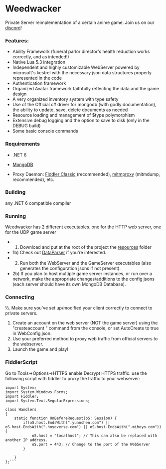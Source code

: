 # Weedwacker
Private Server reimplementation of a certain anime game.
Join us on our [discord](https://discord.gg/XJgJcf6nPf)!

### Features:
- Ability Framework (funeral parlor director's health reduction works correctly, and as intended!)
- Native Lua 5.3 integration
- Independent and highly customizable WebServer powered by microsoft's kestrel with the necessary json data structures properly represented in the code
- Authentication framework
- Organized Avatar framework faithfully reflecting the data and the game design
- A very organized inventory system with type safety
- Use of the Official c# driver for mongodb (with godly documentation), the ability to update, save, delete documents as needed
- Resource loading and management of $type polymorphism
- Extensive debug logging and the option to save to disk (only in the DEBUG build)
- Some basic console commands

### Requirements
* .NET 6
* [MongoDB](https://www.mongodb.com/try/download/community)

* Proxy Daemon: [Fiddler Classic](https://telerik-fiddler.s3.amazonaws.com/fiddler/FiddlerSetup.exe) (recommended), [mitmproxy](https://mitmproxy.org/) (mitmdump, recommended),  etc.

### Building
any .NET 6 compatible compiler

### Running
Weedwacker has 2 different executables. one for the HTTP web server, one for the UDP game server
- 1) Download and put at the root of the project the [resources](https://git.crepe.moe/tamilpp25/Grasscutter_Resources/-/tree/3.2/) folder
- 1b) Check out [DataParser](https://github.com/WeedwackerPS/DataParser) if you're interested.
- 2) Run both the WebServer and the GameServer executables (also generates the configuration jsons if not present).
- 2b) If you plan to host multiple game server instances, or run over a network, make the appropriate changes/additions to the  config jsons (each server should have its own MongoDB Database).

### Connecting
½. Make sure you've set up/modified your client correctly to connect to private servers.
1. Create an account on the web server (NOT the game server) using the "createaccount <username>" command from the console, or set AutoCreate to true in WebConfig.json.
2. Use your preferred method to proxy web traffic from official servers to the webserver.
3. Launch the game and play!

### FiddlerScript
Go to Tools->Options->HTTPS enable Decrypt HTTPS traffic.
use the following script with fiddler to proxy the traffic to your webserver:
```
import System;
import System.Windows.Forms;
import Fiddler;
import System.Text.RegularExpressions;

class Handlers
{
	static function OnBeforeRequest(oS: Session) {
		if(oS.host.EndsWith(".yuanshen.com") || oS.host.EndsWith(".hoyoverse.com") || oS.host.EndsWith(".mihoyo.com")) {
			oS.host = "localhost"; // This can also be replaced with another IP address.
            oS.port = 443; // Change to the port of the WebServer
		}
        
	}
};```
